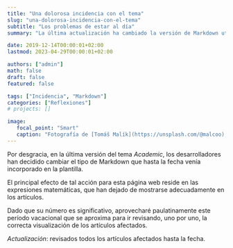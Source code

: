 ```yaml
---
title: "Una dolorosa incidencia con el tema"
slug: "una-dolorosa-incidencia-con-el-tema"
subtitle: "Los problemas de estar al día"
summary: "La última actualización ha cambiado la versión de Markdown utilizada y ahora las expresiones matemáticas no se muestran adecuadamente."

date: 2019-12-14T00:00:01+02:00
lastmod: 2023-04-29T00:00:01+02:00

authors: ["admin"]
math: false
draft: false
featured: false

tags: ["Incidencia", "Markdown"]
categories: ["Reflexiones"]
# projects: []

image:
   focal_point: "Smart"
   caption: "Fotografía de [Tomáš Malík](https://unsplash.com/@malcoo), disponible en [Unsplash](https://unsplash.com/photos/ANCoz0JMhiQ)."
---
```


Por desgracia, en la última versión del tema *Academic*, los desarrolladores han decidido cambiar el tipo de Markdown que hasta la fecha venía incorporado en la plantilla.

El principal efecto de tal acción para esta página web reside en las expresiones matemáticas, que han dejado de mostrarse adecuadamente en los artículos.

Dado que su número es significativo, aprovecharé paulatinamente este período vacacional que se aproxima para ir revisando, uno por uno, la correcta visualización de los artículos afectados.

*Actualización*: revisados todos los artículos afectados hasta la fecha.
